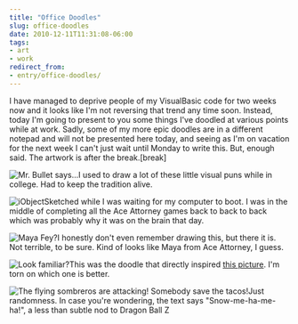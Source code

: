 ```yaml
---
title: "Office Doodles"
slug: office-doodles
date: 2010-12-11T11:31:08-06:00
tags:
- art
- work
redirect_from:
- entry/office-doodles/
---
```

I have managed to deprive people of my VisualBasic code for two weeks now and it looks like I'm not reversing that trend any time soon. Instead, today I'm going to present to you some things I've doodled at various points while at work. Sadly, some of my more epic doodles are in a different notepad and will not be presented here today, and seeing as I'm on vacation for the next week I can't just wait until Monday to write this. But, enough said. The artwork is after the break.[break]

![](http://images.dxprog.com/blog/office_doodles_bullet.jpg "Mr. Bullet says...")I used to draw a lot of these little visual puns while in college. Had to keep the tradition alive.

![](http://images.dxprog.com/blog/office_doodles_apollo.jpg "iObject")Sketched while I was waiting for my computer to boot. I was in the middle of completing all the Ace Attorney games back to back to back which was probably why it was on the brain that day.

![](http://images.dxprog.com/blog/office_doodles_girl.jpg "Maya Fey?")I honestly don't even remember drawing this, but there it is. Not terrible, to be sure. Kind of looks like Maya from Ace Attorney, I guess.

![](http://images.dxprog.com/blog/office_doodles_hanako_snow.jpg "Look familiar?")This was the doodle that directly inspired [this picture](http://dxprog.com/entry/because-its-far-too-warm-for-november/). I'm torn on which one is better.

![](http://images.dxprog.com/blog/office_doodles_snowman.jpg "The flying sombreros are attacking! Somebody save the tacos!")Just randomness. In case you're wondering, the text says "Snow-me-ha-me-ha!", a less than subtle nod to Dragon Ball Z
